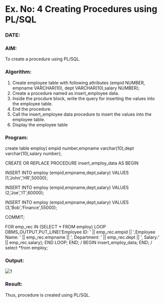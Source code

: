 # Ex. No: 4 Creating Procedures using PL/SQL
### DATE:
### AIM: 
To create a procedure using PL/SQL.

### Algorithm:
1. Create employee table with following attributes (empid NUMBER, empname VARCHAR(10), dept VARCHAR(10),salary NUMBER);
2. Create a procedure named as insert_employee data.
3. Inside the procdure block, write the query for inserting the values into the employee table.
4. End the procedure.
5. Call the insert_employee data procedure to insert the values into the employee table.
6. Display the employee table

### Program:
create table employ( empid number,empname varchar(10),dept varchar(10),salary number);

CREATE OR REPLACE PROCEDURE insert_employ_data AS
BEGIN

INSERT INTO employ (empid,empname,dept,salary)
VALUES (1,'John','HR',50000);

INSERT INTO employ (empid,empname,dept,salary)
VALUES (2,'Joe','IT',60000);

INSERT INTO employ (empid,empname,dept,salary)
VALUES (3,'Bob','Finance',55000);

COMMIT;

FOR emp_rec IN (SELECT * FROM employ) LOOP
DBMS_OUTPUT.PUT_LINE('Employee ID: ' || emp_rec.empid || ',Employee Name: ' || emp_rec.empname || ', Department: ' || emp_rec.dept || ', Salary:' || emp_rec.salary);
END LOOP;
END;
/
BEGIN
    insert_employ_data;
    END;
    /
select *from employ;
### Output:
![1](https://github.com/Mothesh-M127/Ex-No-4-Creating-Procedures-using-PL-SQL/assets/94170892/a37bd5db-fe19-4a3a-abdd-b8106effd3ad)

### Result:
Thus, procedure is created using PL/SQL.
